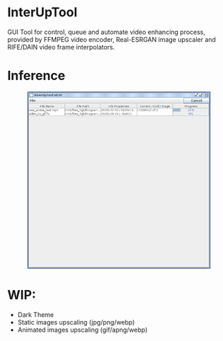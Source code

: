 # InterUpTool
GUI Tool for control, queue and automate video enhancing process, provided by FFMPEG video encoder, Real-ESRGAN image upscaler and RIFE/DAIN video frame interpolators.

# Inference
<p align="center">
  <img src="gitdocs/imgs/program_interface.jpg" height=400>
</p>

# WIP:
- Dark Theme
- Static images upscaling (jpg/png/webp)
- Animated images upscaling (gif/apng/webp)